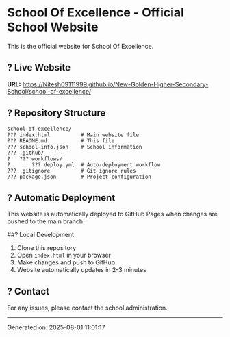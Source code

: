 # School Of Excellence - Official School Website

This is the official website for School Of Excellence.

## ? Live Website
**URL:** https://Nitesh09111999.github.io/New-Golden-Higher-Secondary-School/school-of-excellence/

## ? Repository Structure
```
school-of-excellence/
??? index.html          # Main website file
??? README.md           # This file
??? school-info.json    # School information
??? .github/
?   ??? workflows/
?       ??? deploy.yml  # Auto-deployment workflow
??? .gitignore          # Git ignore rules
??? package.json        # Project configuration
```

## ? Automatic Deployment
This website is automatically deployed to GitHub Pages when changes are pushed to the main branch.

##? Local Development
1. Clone this repository
2. Open `index.html` in your browser
3. Make changes and push to GitHub
4. Website automatically updates in 2-3 minutes

## ? Contact
For any issues, please contact the school administration.

---
Generated on: 2025-08-01 11:01:17

